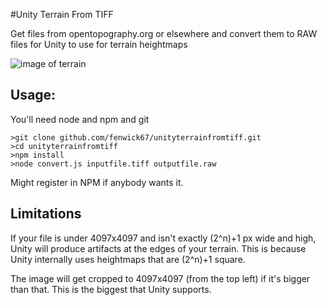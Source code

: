 #Unity Terrain From TIFF

Get files from opentopography.org or elsewhere and convert them to RAW files for Unity to use for terrain heightmaps

![image of terrain](https://i.imgur.com/mr1fvKk.png)

## Usage:

You'll need node and npm and git
```
>git clone github.com/fenwick67/unityterrainfromtiff.git
>cd unityterrainfromtiff
>npm install
>node convert.js inputfile.tiff outputfile.raw
```

Might register in NPM if anybody wants it.

## Limitations

If your file is under 4097x4097 and isn't exactly (2^n)+1 px wide and high, Unity will produce artifacts at the edges of your terrain.  This is because Unity internally uses heightmaps that are (2^n)+1 square.

The image will get cropped to 4097x4097 (from the top left) if it's bigger than that.  This is the biggest that Unity supports.
